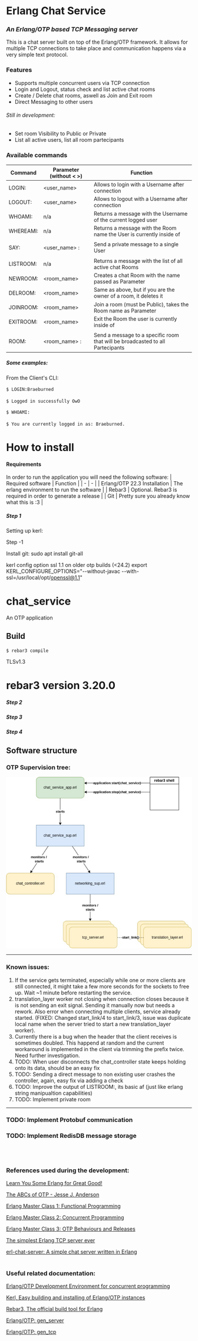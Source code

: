 # Erlang Chat Service
### _An Erlang/OTP based TCP Messaging server_

This is a chat server built on top of the Erlang/OTP framework. It allows for multiple
TCP connections to take place and communication happens via a very simple text protocol. 

### Features
- Supports multiple concurrent users via TCP connection
- Login and Logout, status check and list active chat rooms
- Create / Delete chat rooms, aswell as Join and Exit room
- Direct Messaging to other users
###### Still in development:
- Set room Visibility to Public or Private
- List all active users, list all room partecipants

### Available commands
| Command | Parameter (without < >) | Function |
| - | - | - |
| LOGIN:| <user_name> | Allows to login with a Username after connection |
| LOGOUT: | <user_name> | Allows to logout with a Username after connection |
| WHOAMI: | n/a | Returns a message with the Username of the current logged user |
| WHEREAMI: | n/a | Returns a message with the Room name the User is currently inside of |
| | |
| SAY: | <user_name> : <message> | Send a private message to a single User |
| | |
| LISTROOM: | n/a | Returns a message with the list of all active chat Rooms |
| NEWROOM: | <room_name> | Creates a chat Room with the name passed as Parameter |
| DELROOM: | <room_name> | Same as above, but if you are the owner of a room, it deletes it |
| JOINROOM: | <room_name> | Join a room (must be Public), takes the Room name as Parameter |
| EXITROOM: | <room_name> | Exit the Room the user is currently inside of |
| | |
| ROOM: | <room_name> : <message> | Send a message to a specific room that will be broadcasted to all Partecipants |

##### _Some examples:_
From the Client's CLI:
```
$ LOGIN:Braeburned

$ Logged in successfully OwO
```
```
$ WHOAMI:

$ You are currently logged in as: Braeburned.
```

# How to install
#### Requirements
In order to run the application you will need the following software:
| Required software | Function |
| - | - |
| Erlang/OTP 22.3 Installation | The erlang environment to run the software |
| Rebar3 | Optional. Rebar3 is required in order to generate a release |
| Git | Pretty sure you already know what this is :3 |

##### Step 1
Setting up kerl:

Step -1

Install git:
sudo apt install git-all


kerl config option ssl 1.1 on older otp builds (<24.2)
export KERL_CONFIGURE_OPTIONS="--without-javac --with-ssl=/usr/local/opt/openssl@1.1"

chat_service
=====

An OTP application

Build
-----

    $ rebar3 compile

TLSv1.3

# rebar3 version 3.20.0
##### Step 2

##### Step 3

##### Step 4

## Software structure
### OTP Supervision tree: 
<p align="left">
  <img src="https://github.com/skaysrei/docs-diagrams/blob/main/OTP%20Supervision%20tree_updated.jpg" />
</p>

---

### Known issues:
1. If the service gets terminated, especially while one or more clients are still 
connected, it might take a few more seconds for the sockets to free up. 
Wait ~1 minute before restarting the service.
2. translation_layer worker not closing when connection closes because it is not
sending an exit signal. Sending it manually now but needs a rework. Also error
when connecting multiple clients, service already started.
(FIXED: Changed start_link/4 to start_link/3, issue was duplicate local name when
the server tried to start a new translation_layer worker).
3. Currently there is a bug when the header that the client receives is sometimes
doubled. This happend at random and the current workaround is implemented in the
client via trimming the prefix twice. Need further investigation.
4. TODO: When user disconnects the chat_controller state keeps holding onto its data,
should be an easy fix
5. TODO: Sending a direct message to non existing user crashes the controller, again,
easy fix via adding a check
6. TODO: Improve the output of LISTROOM:, its basic af (just like erlang string 
manipualtion capabilities)
7. TODO: Implement private room

---

### TODO: Implement Protobuf communication
### TODO: Implement RedisDB message storage
<br></br>
### References used during the development: 

[Learn You Some Erlang for Great Good!](https://learnyousomeerlang.com/content)

[The ABCs of OTP - Jesse J. Anderson](https://www.youtube.com/watch?v=4SCwubzqsVU)

[Erlang Master Class 1: Functional Programming](https://youtube.com/playlist?list=PLR812eVbehlwEArT3Bv3UfcM9wR3AEZb5)

[Erlang Master Class 2: Concurrent Programming](https://youtube.com/playlist?list=PLR812eVbehlwq4qbqswOWH7NLKjodnTIn)

[Erlang Master Class 3: OTP Behaviours and Releases](https://youtube.com/playlist?list=PLR812eVbehlx6vgWGf2FLHjkksAEDmFjc)

[The simplest Erlang TCP server ever](https://dmathieu.com/articles/development/erlang-tcp-server/)

[erl-chat-server: A simple chat server written in Erlang](https://github.com/luisgabriel/erl-chat-server)
<br></br>
### Useful related documentation: 

[Erlang/OTP Development Environment for concurrent programming](https://www.erlang.org/doc/)

[Kerl, Easy building and installing of Erlang/OTP instances](https://github.com/kerl/kerl)

[Rebar3, The official build tool for Erlang](https://rebar3.org/docs/)

[Erlang/OTP: gen_server](https://www.erlang.org/doc/man/gen_server.html)

[Erlang/OTP: gen_tcp](https://www.erlang.org/doc/man/gen_tcp.html)